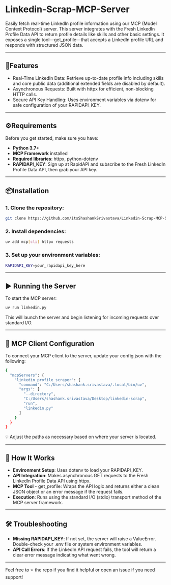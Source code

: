 # Linkedin-Scrap-MCP-Server

Easily fetch real-time LinkedIn profile information using our MCP (Model Context Protocol) server. This server integrates with the Fresh LinkedIn Profile Data API to return profile details like skills and other basic settings. It exposes a single tool—get_profile—that accepts a LinkedIn profile URL and responds with structured JSON data.

---

## 🚀**Features**

- Real-Time LinkedIn Data: Retrieve up-to-date profile info including skills and core public data (additional extended fields are disabled by default).
- Asynchronous Requests: Built with httpx for efficient, non-blocking HTTP calls.
- Secure API Key Handling: Uses environment variables via dotenv for safe configuration of your RAPIDAPI_KEY.

---

## ⚙️**Requirements**

Before you get started, make sure you have:

- **Python 3.7+**
- **MCP Framework** installed
- **Required libraries**: httpx, python-dotenv
- **RAPIDAPI_KEY**: Sign up at RapidAPI and subscribe to the Fresh LinkedIn Profile Data API, then grab your API key.

---

## 📦**Installation**

### **1. Clone the repository:**

```bash
git clone https://github.com/itsShashankSrivastava/Linkedin-Scrap-MCP-Server
```

### **2. Install dependencies:**

```bash
uv add mcp[cli] httpx requests
```

### **3. Set up your environment variables:**

```bash
RAPIDAPI_KEY=your_rapidapi_key_here
```

---

## **▶️ Running the Server**

To start the MCP server:

```bash
uv run linkedin.py
```

This will launch the server and begin listening for incoming requests over standard I/O.

---

## **🤖 MCP Client Configuration**

To connect your MCP client to the server, update your config.json with the following:

```bash
{
  "mcpServers": {
    "linkedin_profile_scraper": {
      "command": "C:/Users/shashank.srivastava/.local/bin/uv", 
      "args": [
        "--directory",
        "C:/Users/shashank.srivastava/Desktop/linkedin-scrap",  
        "run",
        "linkedin.py" 
      ]
    }
  }
}
```

💡 Adjust the paths as necessary based on where your server is located.

---

## **🧠 How It Works**

- **Environment Setup**: Uses dotenv to load your RAPIDAPI_KEY.
- **API Integration**: Makes asynchronous GET requests to the Fresh LinkedIn Profile Data API using httpx.
- **MCP Tool** - get_profile: Wraps the API logic and returns either a clean JSON object or an error message if the request fails.
- **Execution**: Runs using the standard I/O (stdio) transport method of the MCP server framework.

---

## **🛠 Troubleshooting**

- **Missing RAPIDAPI_KEY**: If not set, the server will raise a ValueError. Double-check your .env file or system environment variables.
- **API Call Errors**: If the LinkedIn API request fails, the tool will return a clear error message indicating what went wrong.

---

Feel free to ⭐️ the repo if you find it helpful or open an issue if you need support!
